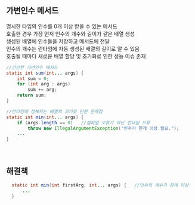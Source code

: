 ## 가변인수 메서드
명시한 타입의 인수를 0개 이상 받을 수 있는 메서드  
호출한 경우 가장 먼저 인수의 개수와 길이가 같은 배열 생성  
생성된 배열에 인수들을 저장하고 메서드에 전달  
인수의 개수는 런타임에 자동 생성된 배열의 길이로 알 수 있음  
호출될 때마다 새로운 배열 할당 및 초기화로 인한 성능 이슈 존재  

````java
//간단한 가변인수 메서드
static int sum(int... args) {
    int sum = 0;
    for (int arg : args)
        sum += arg;
    return sum;
}

//런타임에 정해지는 배열의 크기로 인한 문제점
static int min(int... args) {
    if (args.length == 0)   //컴파일 오류가 아닌 런타임 오류
        throw new IllegalArgumentException("인수가 한개 이상 필요.");
    ...
}
````
<br>

## 해결책

````java
  static int min(int firstArg, int... args) {   //인수의 개수가 한개 이상
      ...
  }
````

<br>
